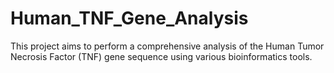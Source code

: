 # Human_TNF_Gene_Analysis
This project aims to perform a comprehensive analysis of the Human Tumor Necrosis Factor (TNF) gene sequence using various bioinformatics tools. 

